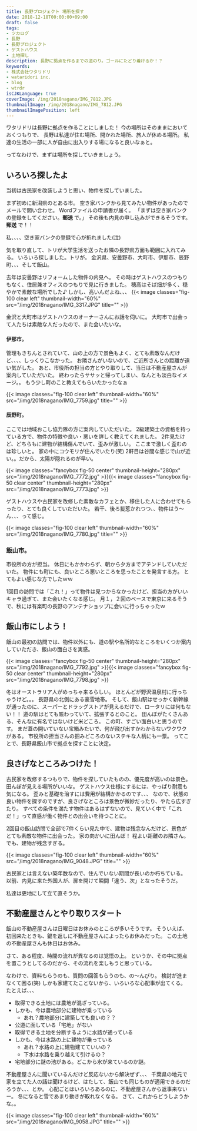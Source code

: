 ```yaml
---
title: 長野プロジェクト 場所を探す
date: 2018-12-18T00:00:00+09:00
draft: false
tags:
- ツカログ
- 長野
- 長野プロジェクト
- ゲストハウス
- 土地探し
description: 長野に拠点を作るまでの道のり。ゴールにたどり着けるか！？
keywords:
- 株式会社ワタリドリ
- wataridori inc.
- blog
- wtrdr
isCJKLanguage: true
coverImage: /img/2018nagano/IMG_7812.JPG
thumbnailImage: /img/2018nagano/IMG_7812.JPG
thumbnailImagePosition: left
---
```


ワタリドリは長野に拠点を作ることにしました！
今の場所はそのままにおいておくつもりで、
長野は私達が住む場所、開かれた場所、旅人が休める場所。
私達の生活の一部に人が自由に出入りする場になると良いなぁと。

ってなわけで、まずは場所を探していきましょう。

## いろいろ探したよ
当初は古民家を改装しようと思い、物件を探していました。

まず初めに新潟県のとある市。
空き家バンクから見てみたい物件があったのでメールで問い合わせ。
Wordファイルの申請書が届く。
「まずは空き家バンクの登録をしてください。**郵送** で。」
その後も内見の申し込みができるそうです。**郵送** で！！

私、、、、空き家バンクの登録で心が折れました(泣)

気を取り直して、トリが大学生活を送ったお隣の長野県方面も範囲に入れてみる。
いろいろ探しました。トリが。
金沢県、安曇野市、大町市、伊那市、辰野町、、、そして飯山。

去年は安曇野はリフォームした物件の内見へ。
その時はゲストハウスのつもりもなく、住居兼オフィスのつもりで見に行きました。
穂高はそば畑が多く、穏やかで素敵な場所でした♪
しかし、高いんだよね、、、
{{< image classes="fig-100 clear left" thumbnail-width="60%" src="/img/2018nagano/IMG_3317.JPG" title="" >}} 


金沢と大町市はゲストハウスのオーナーさんにお話を伺いに。
大町市で出会って人たちは素敵な人だったので、また会いたいな。



#### 伊那市。
管理もきちんとされていて、山の上の方で景色もよく、とても素敵なんだけど、、、、しっくりこなかった。
お隣さんがいないので、ご近所さんとの距離が遠い気がした。
あと、市役所の担当の方とやり取りして、当日は不動産屋さんが案内していただいた。
終わったらササッと帰ってしまい、なんとも淡白なイメージ。。
もう少し町のこと教えてもらいたかったなぁ

{{< image classes="fig-100 clear left" thumbnail-width="60%" src="/img/2018nagano/IMG_7759.jpg" title="" >}} 




#### 辰野町。
ここでは地域おこし協力隊の方に案内していただいた。
2級建築士の資格を持っている方で、物件の特徴や良い・悪いを詳しく教えてくれました。
2件見たけど、どちらもに建物が結構傷んでいて、歪みが激しい。
ここまで激しく歪むのは珍しいと。
家の中にコウモリが住んでいたり(笑)
2軒目は谷間な感じで山が近い。。だから、太陽が隠れるのが早い。


{{< image classes="fancybox fig-50 center" thumbnail-height="280px" src="/img/2018nagano/IMG_7772.jpg" >}}{{< image classes="fancybox fig-50 clear center" thumbnail-height="280px" src="/img/2018nagano/IMG_7773.jpg" >}}

ゲストハウスや古民家を改修した素敵なカフェとか、移住した人に合わせてもらったり、とても良くしていただいた。
若干、後ろ髪惹かれつつ、、物件はう〜ん、、、って感じ。

{{< image classes="fig-100 clear left" thumbnail-width="60%" src="/img/2018nagano/IMG_7780.jpg" title="" >}} 


### 飯山市。
市役所の方が担当。
休日にもかかわらず、朝から夕方までアテンドしていただいた。
物件にも町にも、良いところ悪いところを思ったことを発言する方。
とてもよい感じな方でしたｗｗ

1回目の訪問では「これ！」って物件は見つからなかったけど、担当の方がいいキャラ過ぎて、また会いたくなる感じ。
月１，２回のペースで東京に来るそうで、秋には有楽町の長野のアンテナショップに会いに行っちゃったｗ


## 飯山市にしよう！

飯山の最初の訪問では、物件以外にも、道の駅や名所的なところをいくつか案内していただき、飯山の面白さを実感。

{{< image classes="fancybox fig-50 center" thumbnail-height="280px" src="/img/2018nagano/IMG_7792.jpg" >}}{{< image classes="fancybox fig-50 clear center" thumbnail-height="280px" src="/img/2018nagano/IMG_7798.jpg" >}}

冬はオーストラリア人がめっちゃ来るらしい。
ほとんどが野沢温泉村に行っちゃうけど。。。
長野県の北側にある豪雪地帯。
そして、飯山駅はせっかく新幹線が通ったのに、スーパーとドラッグストアが見えるだけで、ロータリには何もない！！
道の駅はとても賑わっていて、拡張するとのこと。
田んぼがたくさんある、そんなに有名ではないけど米どころ。
この町、すごい面白いと思うのです。
まだ蓋の開いていない宝箱みたいで、何が飛び出すかわからないワクワクがある。
市役所の担当さんの掴みどころのないステキな人柄にも一票。
ってことで、長野県飯山市で拠点を探すことに決定。


## 良さげなところみつけた！

古民家を改修するつもりで、物件を探していたものの、優先度が高いのは景色。
田んぼが見える場所がいいな。
ゲストハウス仕様にするには、やっぱり耐震も気になる。
歪みと基礎を治すには費用が結構かかるのです、、、
なので、状態の良い物件を探すのですが、良さげなところは景色が微妙だったり、やたら広すぎたり。
すべての条件を満たす物件はあるはずないので、見ていく中で「これだ！」って直感が働く物件との出会いを待つことに。

2回目の飯山訪問で全部で7件くらい見た中で、建物は残念なんだけど、景色がとても素敵な物件に出会った。
家の向かいに田んぼ！
程よい距離のお隣さん。
でも、建物が残念すぎる。

{{< image classes="fig-100 clear left" thumbnail-width="60%" src="/img/2018nagano/IMG_9048.JPG" title="" >}} 

古民家とは言えない築年数なので、住んでいない期間が長いのか朽ちている。
以前、内見に来た外国人が、扉を開けて瞬間「違う、次」となったそうだ。

私達は更地にして立て直そうか。


## 不動産屋さんとやり取りスタート

飯山の不動産屋さんは日曜日はお休みのところが多いそうです。
そういえば、初回来たときも、鍵を返しに不動産屋さんによったらお休みだった。
この土地の不動産屋さんも休日はお休み。

さて、ある程度、時間の流れが異なるのは覚悟の上。
というか、その中に拠点を置こうとしてるのだから、その流れを楽しもうと思っている。

なわけで、資料もらうのも、質問の回答もらうのも、の〜んびり。
検討が進まなくて困る(笑)
しかも家建てたことないから、いろいろな心配事が出てくる。
たとえば、、、

- 取得できる土地には農地が混ざっている。
- しかも、今は農地部分に建物が乗っている
  - あれ？農地部分に建築しても良いの？？
- 公道に面している「宅地」がない
- 取得できる土地を分断するように水路が通っている
- しかも、今は水路の上に建物が乗っている
  - あれ？水路の上に建物建てていいの？
  - 下水は水路を乗り越えて引けるの？
- 宅地部分に謎の池がある。どこから水が来ているのか謎。


不動産屋さんに聞いているんだけど反応ないから解決ぜず、、、
千葉県の地元で家を立てた人の話は聞けるけど、はたして、飯山でも同じものが適用できるのだろうか、、、とか。
心配ごとはいろいろあるのに、不動産屋さんから返事来ないー。
冬になると雪であまり動きが取れなくなる。
さて、これからどうしようかな。。


{{< image classes="fig-100 clear left" thumbnail-width="60%" src="/img/2018nagano/IMG_9058.JPG" title="" >}} 

